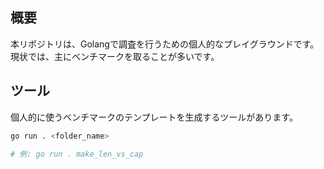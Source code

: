 ## 概要

本リポジトリは、Golangで調査を行うための個人的なプレイグラウンドです。
現状では、主にベンチマークを取ることが多いです。

## ツール
個人的に使うベンチマークのテンプレートを生成するツールがあります。

```sh
go run . <folder_name>

# 例: go run . make_len_vs_cap
```
